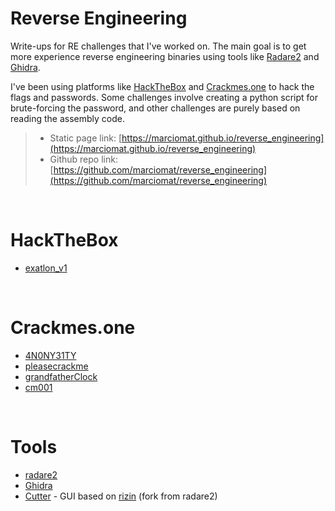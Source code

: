 # Reverse Engineering

Write-ups for RE challenges that I've worked on.
The main goal is to get more experience reverse engineering binaries using tools like [Radare2](https://rada.re/) and [Ghidra](https://ghidra-sre.org/).

I've been using platforms like [HackTheBox](https://www.hackthebox.com/) and [Crackmes.one](https://crackmes.one) to hack the flags and passwords.
Some challenges involve creating a python script for brute-forcing the password, and other challenges are purely based on reading the assembly code.

> - Static page link: [https://marciomat.github.io/reverse_engineering](https://marciomat.github.io/reverse_engineering)
> - Github repo link: [https://github.com/marciomat/reverse_engineering](https://github.com/marciomat/reverse_engineering)

<br/>

# HackTheBox

- [exatlon_v1](./hackthebox/exatlon)

<br/>

# Crackmes.one

- [4N0NY31TY](./crackmesone/4N0NY31TY)
- [pleasecrackme](./crackmesone/pleasecrackme)
- [grandfatherClock](./crackmesone/grandfatherClock)
- [cm001](./crackmesone/cm001)

<br/>

# Tools

- [radare2](https://rada.re/)
- [Ghidra](https://ghidra-sre.org/)
- [Cutter](https://cutter.re/) - GUI based on [rizin](https://rizin.re/) (fork from radare2)

